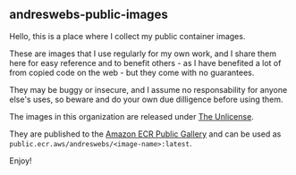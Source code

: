 ## andreswebs-public-images

Hello, this is a place where I collect my public container images. 

These are images that I use regularly for my own work, and I share them here for easy reference and to benefit others - as I have benefited a lot of from copied code on the web - but they come with no guarantees. 

They may be buggy or insecure, and I assume no responsability for anyone else's uses, so beware and do your own due dilligence before using them.

The images in this organization are released under [The Unlicense](UNLICENSE.md).

They are published to the [Amazon ECR Public Gallery](https://gallery.ecr.aws/andreswebs) and can be used as `public.ecr.aws/andreswebs/<image-name>:latest`.

Enjoy!
